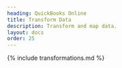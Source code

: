 ```yaml
---
heading: QuickBooks Online
title: Transform Data
description: Transform and map data.
layout: docs
order: 25
---
```


{% include transformations.md %}
